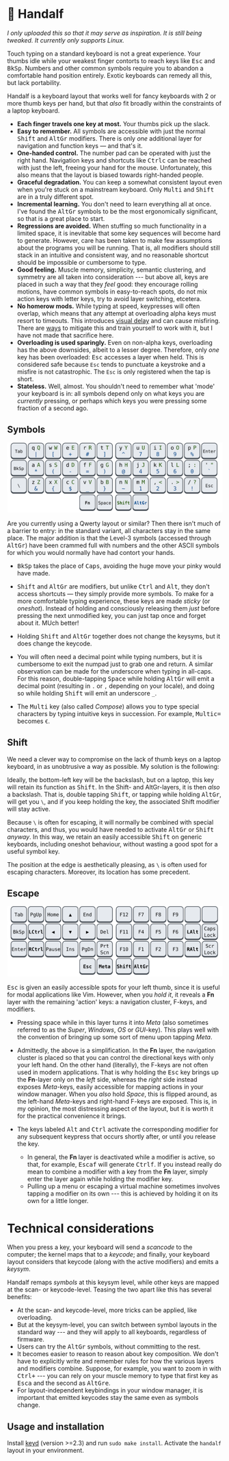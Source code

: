 # 🧙 Handalf

*I only uploaded this so that it may serve as inspiration. It is still 
being tweaked. It currently only supports Linux.*

Touch typing on a standard keyboard is not a great experience. Your 
thumbs idle while your weakest finger contorts to reach keys like 
<kbd>Esc</kbd> and <kbd>BkSp</kbd>. Numbers and other common symbols 
require you to abandon a comfortable hand position entirely. Exotic 
keyboards can remedy all this, but lack portability.

Handalf is a keyboard layout that works well for fancy keyboards with 2 
or more thumb keys per hand, but that *also* fit broadly within the 
constraints of a laptop keyboard.

-   **Each finger travels one key at most.** Your thumbs pick up the slack.
-   **Easy to remember.** All symbols are accessible with just the 
    normal <kbd>Shift</kbd> and <kbd>AltGr</kbd> modifiers. There is 
    only *one* additional layer for navigation and function keys — and 
    that's it.
-   **One-handed control.** The number pad can be operated with just the 
    right hand. Navigation keys and shortcuts like 
    <kbd>Ctrl</kbd><kbd>c</kbd> can be reached with just the left, 
    freeing your hand for the mouse. Unfortunately, this also means that 
    the layout is biased towards right-handed people.
-   **Graceful degradation.** You can keep a somewhat consistent layout 
    even when you're stuck on a mainstream keyboard. Only 
    <kbd>Multi</kbd> and <kbd>Shift</kbd> are in a truly different spot.
-   **Incremental learning.** You don't need to learn everything all at 
    once. I've found the <kbd>AltGr</kbd> symbols to be the most 
    ergonomically significant, so that is a great place to start.
-   **Regressions are avoided.** When stuffing so much functionality in 
    a limited space, it is inevitable that some key sequences will 
    become hard to generate. However, care has been taken to make few 
    assumptions about the programs you will be running. That is, all 
    modifiers should still stack in an intuitive and consistent way, and 
    no reasonable shortcut should be impossible or cumbersome to type.
-   **Good feeling.** Muscle memory, simplicity, semantic clustering, 
    and symmetry are all taken into consideration --- but above all, 
    keys are placed in such a way that they *feel* good: they encourage 
    rolling motions, have common symbols in easy-to-reach spots, do not 
    mix action keys with letter keys, try to avoid layer switching, 
    etcetera.
-   **No homerow mods.** While typing at speed, keypresses will often 
    overlap, which means that any attempt at overloading alpha keys must 
    resort to timeouts. This introduces [visual delay][pftwp] and can 
    cause misfiring. There are [ways][urob] to mitigate this and train 
    yourself to work with it, but I have not made that sacrifice here.
-   **Overloading is used sparingly.** Even on non-alpha keys, 
    overloading has the above downsides, albeit to a lesser degree. 
    Therefore, only *one* key has been overloaded: <kbd>Esc</kbd> 
    accesses a layer when held. This is considered safe because `Esc` 
    tends to punctuate a keystroke and a misfire is not catastrophic. 
    The `Esc` is only registered when the tap is short.
-   **Stateless.** Well, almost. You shouldn't need to remember what 
    'mode' your keyboard is in: all symbols depend only on what keys you 
    are *currently* pressing, or perhaps which keys you were pressing 
    some fraction of a second ago.


## Symbols

![The Handalf-qwerty keyboard layout.](kb-qwerty.svg)

Are you currently using a Qwerty layout or similar? Then there isn't 
much of a barrier to entry: in the standard variant, all characters stay 
in the same place. The major addition is that the Level-3 symbols 
(accessed through <kbd>AltGr</kbd>) have been crammed full with numbers 
and the other ASCII symbols for which you would normally have had 
contort your hands.

<!-- Symbols were placed according to how often I personally need them, 
drawing inspiration from the [Workman] layout on which keys to assign 
preference.

Because AltGr is pressed with your right-hand thumb, the left-hand side 
of the keyboard is preferred for things like parentheses, while the 
number pad can now be controlled entirely with your right-hand. -->

- <kbd>BkSp</kbd> takes the place of <kbd>Caps</kbd>, avoiding the huge 
  move your pinky would have made.

- <kbd>Shift</kbd> and <kbd>AltGr</kbd> are modifiers, but unlike 
  <kbd>Ctrl</kbd> and <kbd>Alt</kbd>, they don't access shortcuts — they 
  simply provide more symbols. To make for a more comfortable typing 
  experience, these keys are made *sticky* (or *oneshot*). Instead of 
  holding and consciously releasing them *just* before pressing the next 
  unmodified key, you can just tap once and forget about it. MUch 
  better!

- Holding <kbd>Shift</kbd> and <kbd>AltGr</kbd> together does not change 
  the keysyms, but it does change the keycode.

- You will often need a decimal point while typing numbers, but it is 
  cumbersome to exit the numpad just to grab one and return. A similar 
  observation can be made for the underscore when typing in all-caps. 
  For this reason, double-tapping <kbd>Space</kbd> while holding 
  <kbd>AltGr</kbd> will emit a decimal point (resulting in `.` or `,` 
  depending on your locale), and doing so while holding <kbd>Shift</kbd> 
  will emit an underscore `_`.

- The <kbd>Multi</kbd> key (also called *Compose*) allows you to type 
  special characters by typing intuitive keys in succession. For 
  example, <kbd>Multi</kbd><kbd>c</kbd><kbd>=</kbd> becomes `€`.

## Shift

We need a clever way to compromise on the lack of thumb keys on a laptop 
keyboard, in as unobtrusive a way as possible. My solution is the 
following:

Ideally, the bottom-left key will be the backslash, but on a laptop, 
this key will retain its function as <kbd>Shift</kbd>. In the Shift- and 
AltGr-layers, it is then *also* a backslash. That is, double tapping 
<kbd>Shift</kbd>, or tapping while holding <kbd>AltGr</kbd>, will get 
you `\`, and if you keep holding the key, the associated Shift modifier 
will stay active.

Because `\` is often for escaping, it will normally be combined with 
special characters, and thus, you would have needed to activate 
<kbd>AltGr</kbd> or <kbd>Shift</kbd> *anyway*. In this way, we retain an 
easily accessible <kbd>Shift</kbd> on generic keyboards, including 
oneshot behaviour, without wasting a good spot for a useful symbol key.

The position at the edge is aesthetically pleasing, as `\` is often used 
for escaping characters. Moreover, its location has some precedent.


## Escape

![The action portion of the Handalf keyboard layout.](kb-action.svg)

<kbd>Esc</kbd> is given an easily accessible spots for your left thumb, 
since it is useful for modal applications like Vim. However, when you 
*hold it*, it reveals a **Fn** layer with the remaining 'action' keys: a 
navigation cluster, F-keys, and modifiers.

- Pressing space while in this layer turns it into *Meta* (also 
  sometimes referred to as the *Super*, *Windows*, *OS* or *GUI*-key). 
  This plays well with the convention of bringing up some sort of menu 
  upon tapping *Meta*.

- Admittedly, the above is a simplification. In the **Fn** layer, the 
  navigation cluster is placed so that you can control the directional 
  keys with only your left hand. On the other hand (literally), the 
  F-keys are not often used in modern applications. That is why holding 
  the <kbd>Esc</kbd> key brings up the **Fn**-layer only on the *left* 
  side, whereas the *right* side instead exposes *Meta*-keys, easily 
  accessible for mapping actions in your window manager. When you *also* 
  hold *Space*, this is flipped around, as the left-hand *Meta*-keys and 
  right-hand F-keys are exposed. This is, in my opinion, the most 
  distressing aspect of the layout, but it is worth it for the practical 
  convenience it brings.

- The keys labeled <kbd>Alt</kbd> and <kbd>Ctrl</kbd> activate the 
  corresponding modifier for any subsequent keypress that occurs shortly 
  after, or until you release the key.
    - In general, the **Fn** layer is deactivated while a modifier is 
      active, so that, for example, 
      <kbd>Esc</kbd><kbd>a</kbd><kbd>f</kbd> will generate 
      <kbd>Ctrl</kbd><kbd>f</kbd>. If you instead really do mean to 
      combine a modifier with a key from the **Fn** layer, simply enter 
      the layer again while holding the modifier key.
    - Pulling up a menu or escaping a virtual machine sometimes involves 
      tapping a modifier on its own --- this is achieved by holding it 
      on its own for a little longer.


# Technical considerations

When you press a key, your keyboard will send a *scancode* to the 
computer; the kernel maps that to a *keycode*; and finally, your 
keyboard layout considers that keycode (along with the active modifiers) 
and emits a *keysym*.

Handalf remaps *symbols* at this keysym level, while other keys are 
mapped at the scan- or keycode-level. Teasing the two apart like this 
has several benefits:

- At the scan- and keycode-level, more tricks can be applied, like 
  overloading.
- But at the keysym-level, you can switch between symbol layouts in the 
  standard way --- and they will apply to all keyboards, regardless of 
  firmware.
- Users can try the <kbd>AltGr</kbd> symbols, without committing to the 
  rest.
- It becomes easier to reason to reason about key composition. We don't 
  have to explicitly write and remember rules for how the various layers 
  and modifiers combine. Suppose, for example, you want to zoom in with 
  <kbd>Ctrl</kbd><kbd>+</kbd> --- you can rely on your muscle memory to 
  type that first key as <kbd>Esc</kbd><kbd>a</kbd> and the second as 
  <kbd>AltGr</kbd><kbd>e</kbd>.
- For layout-independent keybindings in your window manager, it is 
  important that emitted keycodes stay the same even as symbols change.


## Usage and installation

Install [keyd](https://github.com/rvaiya/keyd) (version >=2.3) and run 
`sudo make install`. Activate the `handalf` layout in your environment.

<!--
## Other

[Seniply] and [Callum] have similar goals: limited keys and no home-row 
mods.

# Consideration for the thumb keys

-   All thumb keys except space are modifiers or layer keys, because you 
    have full range of motion with the rest of your fingers while 
    holding them.
-   Since we avoid crazy modifier combinations, `sym` and `shift` never 
    make sense to press together. Therefore, they should be on the same 
    finger.
-   `space` should be opposite from  `shift` and `sym`, so that you can 
    still use it while in their respective modes.

-->

<!-- Reading -->
[Preconditions-Guide]: https://precondition.github.io/home-row-mods
[Urob]: https://github.com/urob/zmk-config#timeless-homerow-mods
<!-- About visual latency -->
[pftwp]: https://pavelfatin.com/typing-with-pleasure/#human-side

<!-- Layouts -->
[Colemak-DH]: https://colemakmods.github.io/mod-dh/
[Workman]: https://workmanlayout.org/

<!-- More layouts -->
[Seniply]: https://stevep99.github.io/seniply/
[Callum]: https://github.com/callum-oakley/qmk_firmware/tree/master/users/callum
[Miryoku]: https://github.com/manna-harbour/miryoku
